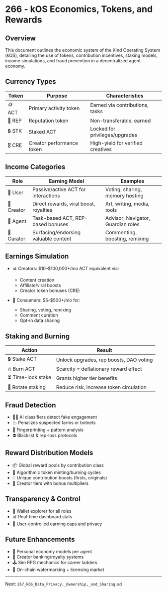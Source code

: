 # 266 - kOS Economics, Tokens, and Rewards

## Overview
This document outlines the economic system of the Kind Operating System (kOS), detailing the use of tokens, contribution incentives, staking models, income simulations, and fraud prevention in a decentralized agent economy.

## Currency Types
| Token | Purpose                        | Characteristics                  |
|-------|--------------------------------|----------------------------------|
| 🪙 ACT  | Primary activity token         | Earned via contributions, tasks  |
| 🌟 REP  | Reputation token               | Non-transferable, earned         |
| 🔒 STK  | Staked ACT                    | Locked for privileges/upgrades   |
| 🎖️ CRE  | Creator performance token      | High-yield for verified creatives |

## Income Categories
| Role              | Earning Model                            | Examples                             |
|-------------------|------------------------------------------|--------------------------------------|
| 👤 User            | Passive/active ACT for interactions      | Voting, sharing, memory hosting      |
| 🎨 Creator         | Direct rewards, viral boost, royalties   | Art, writing, media, tools           |
| 🤖 Agent           | Task-based ACT, REP-based bonuses        | Advisor, Navigator, Guardian roles   |
| 🧠 Curator         | Surfacing/endorsing valuable content     | Commenting, boosting, remixing       |

## Earnings Simulation
- 📊 Creators: \$10–\$100,000+/mo ACT equivalent via:
  - Content creation
  - Affiliate/viral boosts
  - Creator token bonuses (CRE)

- 🔁 Consumers: \$5–\$500+/mo for:
  - Sharing, voting, remixing
  - Comment curation
  - Opt-in data sharing

## Staking and Burning
| Action              | Result                                     |
|---------------------|---------------------------------------------|
| 🔒 Stake ACT         | Unlock upgrades, rep boosts, DAO voting     |
| 🔥 Burn ACT          | Scarcity = deflationary reward effect       |
| ⏳ Time-lock stake   | Grants higher tier benefits                 |
| 🔁 Rotate staking    | Reduce risk, increase token circulation     |

## Fraud Detection
- 🕵️‍♀️ AI classifiers detect fake engagement
- 📉 Penalizes suspected farms or botnets
- 🧠 Fingerprinting + pattern analysis
- ⛔ Blacklist & rep-loss protocols

## Reward Distribution Models
- 📦 Global reward pools by contribution class
- 🧮 Algorithmic token minting/burning cycles
- 💡 Unique contribution boosts (firsts, originals)
- 🏅 Creator tiers with bonus multipliers

## Transparency & Control
- 🧾 Wallet explorer for all roles
- 📊 Real-time dashboard stats
- 🔐 User-controlled earning caps and privacy

## Future Enhancements
- 🧠 Personal economy models per agent
- 🏦 Creator banking/royalty systems
- 🕹️ Sim RPG mechanics for career ladders
- 🧬 On-chain watermarking + licensing market

---
Next: `267_kOS_Data_Privacy,_Ownership,_and_Sharing.md`

